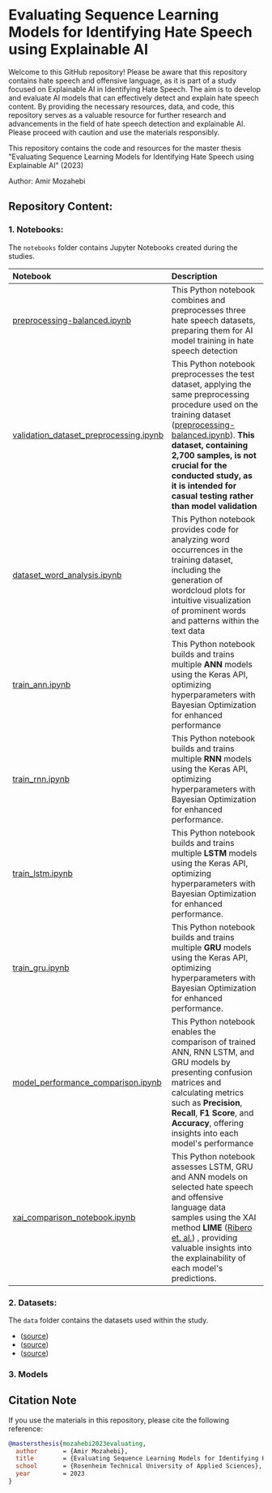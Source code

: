 # Evaluating Sequence Learning Models for Identifying Hate Speech using Explainable AI


Welcome to this GitHub repository! Please be aware that this repository contains hate speech and offensive language, as it is part of a study focused on Explainable AI in Identifying Hate Speech. The aim is to develop and evaluate AI models that can effectively detect and explain hate speech content. By providing the necessary resources, data, and code, this repository serves as a valuable resource for further research and advancements in the field of hate speech detection and explainable AI. Please proceed with caution and use the materials responsibly.


This repository contains the code and resources for the master thesis "Evaluating Sequence Learning Models for Identifying Hate Speech using Explainable AI" (2023)

Author: Amir Mozahebi


## Repository Content:

### 1. Notebooks:
The `notebooks` folder contains Jupyter Notebooks created during the studies.


| Notebook  | Description  |
|:----------|:----------|
| [preprocessing-balanced.ipynb](https://github.com/AmirCodeHub/HateXAI-SeqLearn/blob/main/notebooks/preprocessing/preprocessing-balanced.ipynb)  | This Python notebook combines and preprocesses three hate speech datasets, preparing them for AI model training in hate speech detection |
| [validation_dataset_preprocessing.ipynb](https://github.com/AmirCodeHub/HateXAI-SeqLearn/blob/main/notebooks/preprocessing/validation_dataset_processing.ipynb)   |  This Python notebook preprocesses the test dataset, applying the same preprocessing procedure used on the training dataset ([preprocessing-balanced.ipynb](https://github.com/AmirCodeHub/HateXAI-SeqLearn/blob/main/notebooks/preprocessing/preprocessing-balanced.ipynb)). **This dataset, containing 2,700 samples, is not crucial for the conducted study, as it is intended for casual testing rather than model validation**|
| [dataset_word_analysis.ipynb](https://github.com/AmirCodeHub/HateXAI-SeqLearn/blob/main/notebooks/preprocessing/dataset_word_analysis.ipynb)   |  This Python notebook provides code for analyzing word occurrences in the training dataset, including the generation of wordcloud plots for intuitive visualization of prominent words and patterns within the text data |
| [train_ann.ipynb](https://github.com/AmirCodeHub/HateXAI-SeqLearn/blob/main/notebooks/model_training/train_ann.ipynb)  | This Python notebook builds and trains multiple **ANN** models using the Keras API, optimizing hyperparameters with Bayesian Optimization for enhanced performance|
| [train_rnn.ipynb](https://github.com/AmirCodeHub/HateXAI-SeqLearn/blob/main/notebooks/model_training/train_rnn.ipynb)     | This Python notebook builds and trains multiple **RNN** models using the Keras API, optimizing hyperparameters with Bayesian Optimization for enhanced performance.|
| [train_lstm.ipynb](https://github.com/AmirCodeHub/HateXAI-SeqLearn/blob/main/notebooks/model_training/train_lstm.ipynb)     | This Python notebook builds and trains multiple **LSTM** models using the Keras API, optimizing hyperparameters with Bayesian Optimization for enhanced performance. |
| [train_gru.ipynb](https://github.com/AmirCodeHub/HateXAI-SeqLearn/blob/main/notebooks/model_training/train_gru.ipynb) | This Python notebook builds and trains multiple **GRU** models using the Keras API, optimizing hyperparameters with Bayesian Optimization for enhanced performance.   |
| [model_performance_comparison.ipynb](https://github.com/AmirCodeHub/HateXAI-SeqLearn/blob/main/notebooks/model_evaluation/model_performance_comparison.ipynb)    |  This Python notebook enables the comparison of trained ANN, RNN LSTM, and GRU models by presenting confusion matrices and calculating metrics such as **Precision**, **Recall**, **F1 Score**, and **Accuracy**, offering insights into each model's performance |
| [xai_comparison_notebook.ipynb](https://github.com/AmirCodeHub/HateXAI-SeqLearn/blob/main/notebooks/model_evaluation/xai_comparison_notebook.ipynb)    | This Python notebook assesses LSTM, GRU and ANN models on selected hate speech and offensive language data samples using the XAI method **LIME** ([Ribero et. al.](https://arxiv.org/abs/1602.04938)) , providing valuable insights into the explainability of each model's predictions.    |


### 2. Datasets:
The `data` folder contains the datasets used within the study.


* ([source](https://www.kaggle.com/datasets/mrmorj/hate-speech-and-offensive-language-dataset))
* ([source](https://www.kaggle.com/datasets/arkhoshghalb/twitter-sentiment-analysis-hatred-speech))
* ([source](https://www.kaggle.com/datasets/usharengaraju/dynamically-generated-hate-speech-dataset))


### 3. Models


## Citation Note

If you use the materials in this repository, please cite the following reference:

```bibtex
@mastersthesis{mozahebi2023evaluating,
  author       = {Amir Mozahebi},
  title        = {Evaluating Sequence Learning Models for Identifying Hate Speech using Explainable AI},
  school       = {Rosenheim Technical University of Applied Sciences},
  year         = 2023
}
